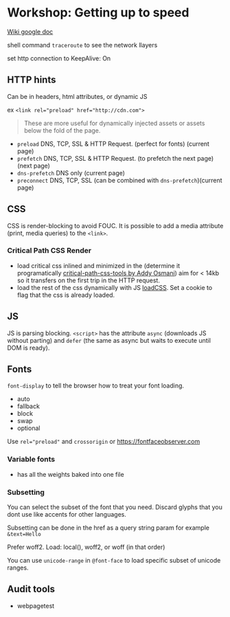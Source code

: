 # Workshop: Getting up to speed

[Wiki google doc](https://docs.google.com/document/d/1ok9lyjhOfWf12jH_cPFh-ctMJm695HNJM67747kxJ5M/edit?usp=sharing)

shell command `traceroute` to see the network llayers

set http connection to KeepAlive: On

## HTTP hints

Can be in headers, html attributes, or dynamic JS

ex `<link rel="preload" href="http://cdn.com">`

> These are more useful for dynamically injected assets or assets below the fold of the page.

* `preload` DNS, TCP, SSL & HTTP Request. (perfect for fonts) (current page)
* `prefetch` DNS, TCP, SSL & HTTP Request. (to prefetch the next page) (next page)
* `dns-prefetch` DNS only (current page)
* `preconnect` DNS, TCP, SSL (can be combined with `dns-prefetch`)(current page)


## CSS

CSS is render-blocking to avoid FOUC.
It is possible to add a media attribute (print, media queries) to the `<link>`.

### Critical Path CSS Render

* load critical css inlined and minimized in the <head> (determine it programatically [critical-path-css-tools by Addy Osmani](https://github.com/addyosmani/critical-path-css-tools)) aim for < 14kb so it transfers on the first trip in the HTTP request.
* load the rest of the css dynamically with JS [loadCSS](https://github.com/filamentgroup/loadCSS). Set a cookie to flag that the css is already loaded.


## JS

JS is parsing blocking.
`<script>` has the attribute `async` (downloads JS without parting) and `defer` (the same as async but waits to execute until DOM is ready).


## Fonts

`font-display` to tell the browser how to treat your font loading.
* auto
* fallback
* block
* swap
* optional

Use `rel="preload"` and `crossorigin` or https://fontfaceobserver.com

### Variable fonts

- has all the weights baked into one file

### Subsetting

You can select the subset of the font that you need. Discard glyphs that you dont use like accents for other languages.

Subsetting can be done in the href as a query string param for example `&text=Hello`

Prefer woff2.
Load: local(), woff2, or woff (in that order)


You can use `unicode-range` in `@font-face` to load specific subset of unicode ranges.

## Audit tools

- webpagetest
